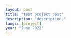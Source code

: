 ```yaml
---
layout: post
title: "test project post"
description: "description."
langs: [project]
year: "June 2022"
---
```



